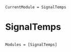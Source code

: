 ```@meta
CurrentModule = SignalTemps
```

# SignalTemps

```@index
```

```@autodocs
Modules = [SignalTemps]
```
